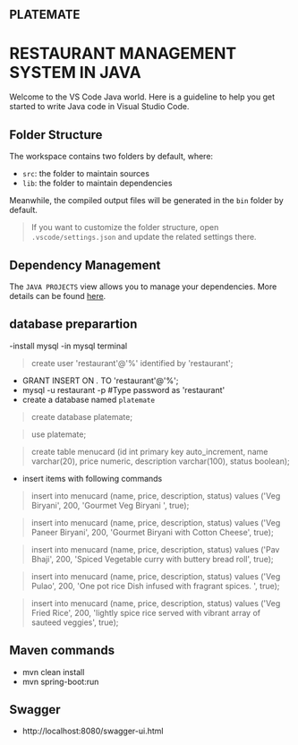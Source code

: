 ## PLATEMATE
# RESTAURANT MANAGEMENT SYSTEM IN JAVA

Welcome to the VS Code Java world. Here is a guideline to help you get started to write Java code in Visual Studio Code.

## Folder Structure

The workspace contains two folders by default, where:

- `src`: the folder to maintain sources
- `lib`: the folder to maintain dependencies

Meanwhile, the compiled output files will be generated in the `bin` folder by default.

> If you want to customize the folder structure, open `.vscode/settings.json` and update the related settings there.

## Dependency Management

The `JAVA PROJECTS` view allows you to manage your dependencies. More details can be found [here](https://github.com/microsoft/vscode-java-dependency#manage-dependencies).

## database preparartion
-install mysql
-in mysql terminal
>create user 'restaurant'@'%' identified by 'restaurant';
- GRANT INSERT ON *.* TO 'restaurant'@'%';
- mysql -u restaurant -p
#Type password as 'restaurant'
- create a database named `platemate`
>create database platemate;

>use platemate; 

>create table menucard (id int primary key auto_increment, name varchar(20),  price numeric, description varchar(100), status boolean);

- insert items with  following commands
> insert into menucard (name, price, description, status) values ('Veg Biryani', 200, 'Gourmet Veg Biryani ', true);

> insert into menucard (name, price, description, status) values ('Veg Paneer Biryani', 200, 'Gourmet Biryani with Cotton Cheese', true);

> insert into menucard (name, price, description, status) values ('Pav Bhaji', 200, 'Spiced Vegetable curry with buttery bread roll', true);

> insert into menucard (name, price, description, status) values ('Veg Pulao', 200, 'One pot rice Dish infused with fragrant spices. ', true);

> insert into menucard (name, price, description, status) values ('Veg Fried Rice', 200, 'lightly spice rice served with vibrant array of sauteed veggies', true);

## Maven commands
- mvn clean install
- mvn spring-boot:run

## Swagger
- http://localhost:8080/swagger-ui.html
